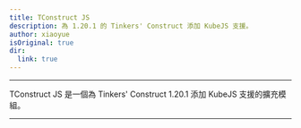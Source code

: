```yaml
---
title: TConstruct JS
description: 為 1.20.1 的 Tinkers' Construct 添加 KubeJS 支援。
author: xiaoyue
isOriginal: true
dir:
  link: true
---
```


<BadgeCompat CurseForge="mc-mods/tconjs" Modrinth="mod/tconjs" Github="xiaoliziawa/TConJS" Mcmod="class/17415"/>

---

TConstruct JS 是一個為 Tinkers' Construct 1.20.1 添加 KubeJS 支援的擴充模組。

---

<Catalog hideHeading/>